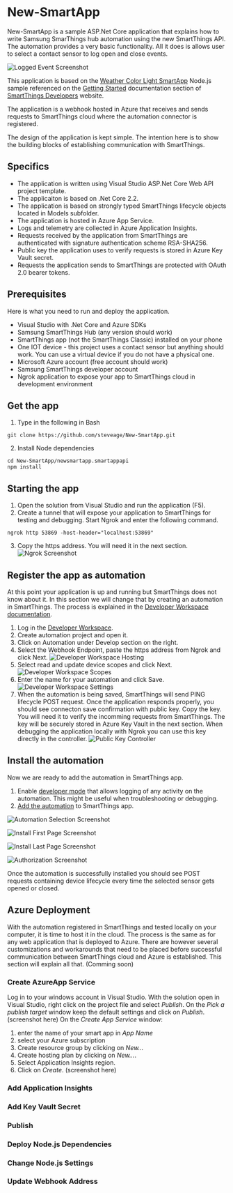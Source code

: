 # New-SmartApp

New-SmartApp is a sample ASP.Net Core application that explains how to write Samsung SmarThings hub automation using the new SmartThings API. The automation provides a very basic functionality. All it does is allows user to select a contact sensor to log open and close events.

![Logged Event Screenshot](Screenshots/Log_Result.PNG?raw=true "Event logged in Azure Application Insights")

This application is based on the [Weather Color Light SmartApp](https://github.com/SmartThingsCommunity/weather-color-light-smartapp-nodejs)  Node.js sample referenced on the [Getting Started](https://smartthings.developer.samsung.com/docs/getting-started/automation.html) documentation section of [SmartThings Developers](https://smartthings.developer.samsung.com/docs/index.html) website.

The application is a webhook hosted in Azure that receives and sends requests to SmartThings cloud where the automation connector is registered.

The design of the application is kept simple. The intention here is to show the building blocks of establishing communication with SmartThings.

## Specifics
* The application is written using Visual Studio ASP.Net Core Web API project template.
* The applicaiton is based on .Net Core 2.2.
* The application is based on strongly typed SmartThings lifecycle objects located in Models subfolder.
* The application is hosted in Azure App Service.
* Logs and telemetry are collected in Azure Application Insights.
* Requests received by the application from SmartThings are authenticated with signature authentication scheme RSA-SHA256.
* Public key the application uses to verify requests is stored in Azure Key Vault secret. 
* Requests the application sends to SmartThings are protected with OAuth 2.0 bearer tokens.

## Prerequisites

Here is what you need to run and deploy the application.
* Visual Studio with .Net Core and Azure SDKs
* Samsung SmartThings Hub (any version should work)
* SmartThings app (not the SmartThings Classic) installed on your phone
* One IOT device - this project uses a contact sensor but anything should work. You can use a virtual device if you do not have a physical one.
* Microsoft Azure account (free account should work)
* Samsung SmartThings developer account
* Ngrok application to expose your app to SmartThings cloud in development environment

## Get the app
1. Type in the following in Bash
```
git clone https://github.com/steveage/New-SmartApp.git
```
2. Install Node dependencies
```
cd New-SmartApp/newsmartapp.smartappapi
npm install
```
## Starting the app
1. Open the solution from Visual Studio and run the application (F5).
2. Create a tunnel that will expose your application to SmartThings for testing and debugging.
Start Ngrok and enter the following command.
```
ngrok http 53869 -host-header="localhost:53869"
```
3. Copy the https address. You will need it in the next section.
![Ngrok Screenshot](Screenshots/Ngrok.PNG?raw=true "Ngrok")
## Register the app as automation
At this point your application is up and running but SmartThings does not know about it. In this section we will change that by creating an automation in SmartThings. The process is explained in the [Developer Workspace documentation](https://smartthings.developer.samsung.com/docs/workspace/tutorials/create-an-automation.html).
1. Log in the [Developer Workspace](https://smartthings.developer.samsung.com/workspace/).
2. Create automation project and open it.
3. Click on Automation under Develop section on the right.
4. Select the Webhook Endpoint, paste the https address from Ngrok and click Next.
![Developer Workspace Hosting](Screenshots/Developer_Workspace_Hosting.PNG?raw=true "Setting up automation hosting.")
5. Select read and update device scopes and click Next.
![Developer Workspace Scopes](Screenshots/Developer_Workspace_AppScope.PNG?raw=true "Selecting device scopes.")
6. Enter the name for your automation and click Save.
![Developer Workspace Settings](Screenshots/Developer_Workspace_AppSettings.PNG?raw=true "Automation settings.")
7. When the automation is being saved, SmartThings will send PING lifecycle POST request. Once the application responds properly, you should see connecton save confirmation with public key. Copy the key. You will need it to verify the incomming requests from SmartThings. The key will be securely stored in Azure Key Vault in the next section. When debugging the application locally with Ngrok you can use this key directly in the controller.
![Public Key Controller](Screenshots/Contoller_PublicKey.PNG?raw=true "Public key location in controller.")
## Install the automation
Now we are ready to add the automation in SmartThings app. 
1. Enable [developer mode](https://smartthings.developer.samsung.com/docs/guides/testing/developer-mode.html#Enable-Developer-Mode "Enable Developer Mode") that allows logging of any activity on the automation. This might be useful when troubleshooting or debugging.
2. [Add the automation](https://smartthings.developer.samsung.com/docs/guides/testing/developer-mode.html#Add-your-Automation "Add your Automation") to SmartThings app.

![Automation Selection Screenshot](Screenshots/Automation.jpg?raw=true "Automation Selection")

![Install First Page Screenshot](Screenshots/Install_First_Page.jpg?raw=true "First page of automation installation")

![Install Last Page Screenshot](Screenshots/Sensor_Selection.jpg?raw=true "Sensor selection")

![Authorization Screenshot](Screenshots/Permissions.jpg?raw=true "Setting device permissions")

Once the automation is successfully installed you should see POST requests containing device lifecycle every time the selected sensor gets opened or closed.
## Azure Deployment
With the automation registered in SmartThings and tested locally on your computer, it is time to host it in the cloud. The process is the same as for any web application that is deployed to Azure. There are however several customizations and workarounds that need to be placed before successful communication between SmartThings cloud and Azure is established. This section will explain all that. (Comming soon)

### Create AzureApp Service
Log in to your windows account in Visual Studio.
With the solution open in Visual Studio, right click on the project file and select *Publish*. On the *Pick a publish target* window keep the default settings and click on  *Publish*.
(screenshot here)
On the *Create App Service* window: 
1. enter the name of your smart app in *App Name*
2. select your Azure subscription
3. Create resource group by clicking on *New...*
4. Create hosting plan by clicking on *New...*.
5. Select Application Insights region.
6. Click on *Create*.
(screenshot here)

### Add Application Insights

### Add Key Vault Secret

### Publish

### Deploy Node.js Dependencies

### Change Node.js Settings

### Update Webhook Address
